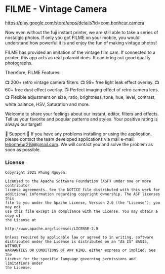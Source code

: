 # FILME - Vintage Camera

https://play.google.com/store/apps/details?id=com.bonheur.camera

Now even without the fuji instant printer, we are still able to take a series of nostalgic photos. If only you got FILME on your mobile, you would understand how powerful it is and enjoy the fun of making vintage photos!

FILME has provided an imitation of the vintage film cam. If connected to a printer, this app acts as real polaroid does. It can bring out good quality photographs.

Therefore, FILME Features:

📺 200+ retro vintage camera filters.
📺 99+ free light leak effect overlay.
📺 60+ free dust effect overlay.
📺 Perfect imaging effect of retro camera lens.
📺 Flexible adjustment on size, ratio, brightness, tone, hue, level, contrast, white balance, HSV, Saturation and more.

Welcome to share your feelings about our instant, editor, filters and effects. Tell us your favorite and popular patterns and styles. Your positive rating is always our target!

🔔 Support 🔔
If you have any problems installing or using the application, please contact the team developed applications via mail e-mail: lebonheur216@gmail.com. We will contact you and solve the problem as soon as possible.

### License


```
Copyright 2021 Phung Nguyen.

Licensed to the Apache Software Foundation (ASF) under one or more contributor
license agreements. See the NOTICE file distributed with this work for
additional information regarding copyright ownership. The ASF licenses this
file to you under the Apache License, Version 2.0 (the "License"); you may not
use this file except in compliance with the License. You may obtain a copy of
the License at

http://www.apache.org/licenses/LICENSE-2.0

Unless required by applicable law or agreed to in writing, software
distributed under the License is distributed on an "AS IS" BASIS, WITHOUT
WARRANTIES OR CONDITIONS OF ANY KIND, either express or implied. See the
License for the specific language governing permissions and limitations under
the License.
```
